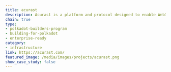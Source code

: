```yaml
---
title: acurast
description: Acurast is a platform and protocol designed to enable Web3 projects and enterprises to realize the full potential of Web3 by interconnecting worlds like Web2, Web3, AI, IOT through Acurast's Universal Interoperability.
chain: true
type:
- polkadot-builders-program
- building-for-polkadot
- enterprise-ready
category:
- infrastructure
link: https://acurast.com/
featured_image: /media/images/projects/acurast.png
show_case_study: false
---
```


